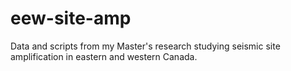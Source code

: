 # eew-site-amp
Data and scripts from my Master's research studying seismic site amplification in eastern and western Canada.
